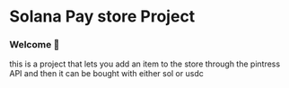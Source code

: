 #  Solana Pay store Project

### **Welcome 👋**

this is a project that lets you add an item to the store through the pintress API and then it can be bought with either sol or usdc
